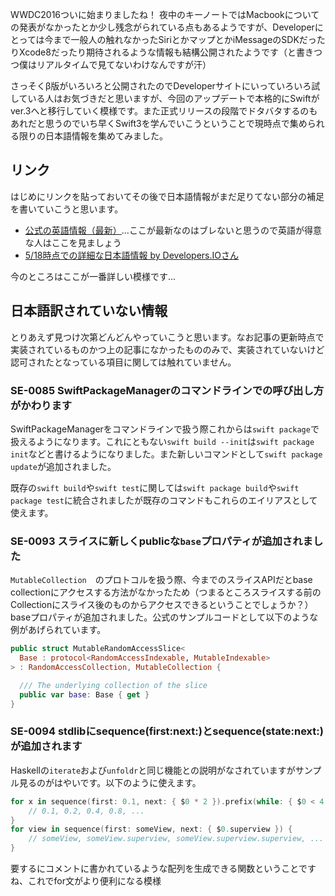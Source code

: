 <!--
title:   Swift3の移行へ向けて予習するために（日本語話者向け）
tags:    Swift,Swift3.0,WWDC2016,iOS,iPhone
id:      acfbc9fb0d11703f4811
private: false
-->
WWDC2016ついに始まりましたね！
夜中のキーノートではMacbookについての発表がなかったとか少し残念がられている点もあるようですが、Developerにとっては今まで一般人の触れなかったSiriとかマップとかiMessageのSDKだったりXcode8だったり期待されるような情報も結構公開されたようです（と書きつつ僕はリアルタイムで見てないわけなんですが汗）

さっそくβ版がいろいろと公開されたのでDeveloperサイトにいっていろいろ試している人はお気づきだと思いますが、今回のアップデートで本格的にSwiftがver.3へと移行していく模様です。また正式リリースの段階でドタバタするのもあれだと思うのでいち早くSwift3を学んでいこうということで現時点で集められる限りの日本語情報を集めてみました。

## リンク
はじめにリンクを貼っておいてその後で日本語情報がまだ足りてない部分の補足を書いていこうと思います。

- [公式の英語情報（最新）](https://github.com/apple/swift-evolution)...ここが最新なのはブレないと思うので英語が得意な人はここを見ましょう
- [5/18時点での詳細な日本語情報 by Developers.IOさん](http://dev.classmethod.jp/smartphone/iphone/implemented_proposals_for_swift3/)

今のところはここが一番詳しい模様です...

## 日本語訳されていない情報
とりあえず見つけ次第どんどんやっていこうと思います。なお記事の更新時点で実装されているものかつ上の記事になかったもののみで、実装されていないけど認可されたとなっている項目に関しては触れていません。
### SE-0085 SwiftPackageManagerのコマンドラインでの呼び出し方がかわります
SwiftPackageManagerをコマンドラインで扱う際これからは`swift package`で扱えるようになります。これにともない`swift build --init`は`swift package init`などと書けるようになりました。また新しいコマンドとして`swift package update`が追加されました。

既存の`swift build`や`swift test`に関しては`swift package build`や`swift package test`に統合されましたが既存のコマンドもこれらのエイリアスとして使えます。
### SE-0093 スライスに新しくpublicな`base`プロパティが追加されました
`MutableCollection`　のプロトコルを扱う際、今までのスライスAPIだとbase collectionにアクセスする方法がなかったため（つまるところスライスする前のCollectionにスライス後のものからアクセスできるということでしょうか？）baseプロパティが追加されました。公式のサンプルコードとして以下のような例があげられています。

```swift
public struct MutableRandomAccessSlice<
  Base : protocol<RandomAccessIndexable, MutableIndexable>
> : RandomAccessCollection, MutableCollection {

  /// The underlying collection of the slice
  public var base: Base { get }
}
```
### SE-0094 stdlibにsequence(first:next:)とsequence(state:next:)が追加されます
Haskellの`iterate`および`unfoldr`と同じ機能との説明がなされていますがサンプル見るのがはやいです。以下のように使えます。

```swift
for x in sequence(first: 0.1, next: { $0 * 2 }).prefix(while: { $0 < 4 }) {
    // 0.1, 0.2, 0.4, 0.8, ...
}
for view in sequence(first: someView, next: { $0.superview }) {
    // someView, someView.superview, someView.superview.superview, ...
}
```
要するにコメントに書かれているような配列を生成できる関数ということですね、これでfor文がより便利になる模様